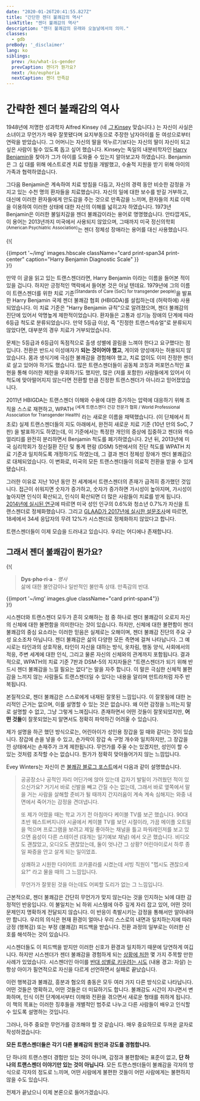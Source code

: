 ```yaml
---
date: "2020-01-26T20:41:55.827Z"
title: "간단한 젠더 불쾌감의 역사"
linkTitle: "젠더 불쾌감의 역사"
description: "젠더 불쾌감의 유래와 오늘날에서의 의미."
classes:
  - gdb
preBody: '_disclaimer'
lang: ko
siblings:
  prev: /ko/what-is-gender
  prevCaption: 젠더가 뭔가요?
  next: /ko/euphoria
  nextCaption: 젠더 만족감
---
```


# 간략한 젠더 불쾌감의 역사

1948년에 저명한 성과학자 Alfred Kinsey (네 [*그* Kinsey](https://en.wikipedia.org/wiki/Alfred_Kinsey) 맞습니다.) 는 자신이 사실은 소녀이고 무언가가 매우 잘못됐다며 요지부동으로 주장한 남자아이를 둔 여성으로부터 연락을 받았습니다. 그 어머니는 자신의 딸을 억누르기보다는 자신의 딸이 자신이 되고 싶은 사람이 될수 있도록 돕고 싶어 했습니다. Kinsey는 독일의 내분비학자인 [Harry Benjamin](https://en.wikipedia.org/wiki/Harry_Benjamin)을 찾아가 그가 아이를 도와줄 수 있는지 알아보고자 하였습니다. Benjamin은 그 십 대를 위해 에스트로겐 치료 방침을 개발했고, 수술적 지원을 받기 위해 아이의 가족과 협력하였습니다.

그다음 Benjamin은 계속하여 치료 방침을 다듬고, 자신의 경력 동안 비슷한 감정을 가지고 있는 수천 명의 환자들을 치료했습니다. 자신의 일에 대한 보수를 받길 거부하고, 대신에 이러한 환자들에게 안도감을 주는 것으로 만족감을 느끼며, 환자들의 치료 이력을 이용하여 이러한 상태에 대한 자신의 이해를 넓히고자 하였습니다. 1973년 Benjamin은 이러한 불일치감을 젠더 불쾌감이라는 용어로 명명했습니다. 안타깝게도, 이 용어는 2013년까지 미국에서 사용되지 않았으며, 그때까지 미국 정신의학회<sup>(American Psychiatric Association)</sup>는 젠더 정체성 장애라는 용어를 대신 사용했습니다.

{!{
<div class="gutter print-inline">
  {{import '~/img' images.hbscale
    className="card print-span34 print-center"
    caption="Harry Benjamin Diagnostic Scale"
  }}
</div>
}!}

만약 이 글을 읽고 있는 트랜스젠더라면, Harry Benjamin 이라는 이름을 들어본 적이 있을 겁니다. 하지만 긍정적인 맥락에서 들어본 것은 아닐 텐데요. 1979년에 그의 이름이 트랜스젠더를 위한 치료 기준<sup>(Standards of Care (SoC) for transgender people)</sup>을 발표한 Harry Benjamin 국제 젠더 불쾌감 협회 (HBIGDA)를 설립하는데 (허락하에) 사용되었습니다. 이 치료 기준은 "Harry Benjamin 규칙"으로 알려졌으며, 젠더 불쾌감의 진단에 있어서 악명높게 제한적이었습니다. 환자들은 고통과 성기능 장애의 단계에 따라 6등급 척도로 분류되었습니다. 만약 5등급 이상, 즉 "진정한 트랜스섹슈얼"로 분류되지 않았다면, 대부분의 경우 치료가 거부되었습니다.

문제는 5등급과 6등급이 독점적으로 출생 성별에 끌림을 느껴야 한다고 요구했다는 점입니다. 전환은 반드시 이성애자가 **되는 것이어야 했고**, 게이와 양성애자는 허용되지 않았습니다. 몸과 생식기에 극심한 불쾌감을 경험해야 했고, 치료 없이도 이미 진정한 젠더로 살고 있어야 하기도 했습니다. 많은 트랜스젠더들이 공동체 코칭과 퍼포먼스적인 표현을 통해 이러한 제한을 우회하기도 했지만, 많은 (저를 포함한) 사람들에게 있어서 이 척도에 맞아떨어지지 않는다면 전환할 만큼 진정한 트랜스젠더가 아니라고 믿어졌었습니다.

2011년 HBIGDA는 트랜스젠더 이해와 수용에 대한 증가하는 압력에 대응하기 위해 조직을 스스로 재편하고, WPATH <sup>(세계 트랜스젠더 건강 전문가 협회 / World Professional Association for Transgender Health)</sup> 라는 새로운 이름을 채택했습니다. (이 단체에서 최초로) 실제 트랜스젠더들의 지도 아래에서, 완전히 새로운 치료 기준 (10년 만의 SoC, 7판) 을 발표하기도 하였는데, 이 기준에서는 특정한 개인의 증상에 집중하고 젠더와 섹슈얼리티를 완전히 분리하면서 Benjamin 척도를 폐기하였습니다. 2년 뒤, 2013년에 미국 심리학회가 정신질환 진단 및 통계 편람 (DSM) 5판에서의 진단 척도를 WPATH 치료 기준과 일치하도록 개정하기도 하였는데, 그 결과 젠더 정체성 장애가 젠더 불쾌감으로 대체되었습니다. 이 변화로, 미국의 모든 트랜스젠더들이 의료적 전환을 받을 수 있게 됐습니다.

그러한 이유로 지난 10년 동안 전 세계에서 트랜스젠더의 존재가 급격히 증가했던 것입니다. 접근이 쉬워지면 숫자가 증가하고, 숫자가 증가하면 가시성이 높아지며, 가시성이 높아지면 인식이 확산되고, 인식이 확산되면 더 많은 사람들이 치료를 받게 됩니다. [2014년에 실시된 연구](https://williamsinstitute.law.ucla.edu/wp-content/uploads/TransAgeReport.pdf)에 따르면 미국 성인 인구의 0.6%와 청소년 0.7%가 자신을 트랜스젠더로 정체화했습니다. 그리고 [GLAAD가 2017년에 실시한 설문조사](https://www.glaad.org/files/aa/2017_GLAAD_Accelerating_Acceptance.pdf)에 따르면, 18세에서 34세 응답자의 무려 12%가 시스젠더로 정체화하지 않았다고 합니다.

트랜스젠더들이 이제 모습을 드러내고 있습니다. 우리는 어디에나 존재합니다.

## 그래서 젠더 불쾌감이 뭔가요?

{!{
<div class="gutter print-span4">
  <blockquote>
    <strong>Dys·pho·ri·a</strong> - <em>명사</em><br>
    삶에 대한 불안감이나 일반적인 불만족 상태. 만족감의 반대.
  </blockquote>
  {{import '~/img' images.glue className="card print-span4"}}
</div>
}!}

시스젠더와 트랜스젠더 모두가 흔히 오해하는 점 중 하나로 젠더 불쾌감이 오로지 자신의 신체에 대한 불편함을 의미한다는 것이 있습니다. 하지만, 신체에 대한 불편함이 젠더 불쾌감의 중심 요소라는 이러한 믿음은 실제로는 오해이며, 젠더 불쾌감 진단의 주요 구성 요소조차 아닙니다. 젠더 불쾌감은 삶의 다양한 모든 측면에 걸쳐 나타납니다. 그 예시로는 타인과의 상호작용, 타인이 자신을 대하는 방식, 옷차림, 행동 양식, 사회에서의 적응, 주변 세계에 대한 인식, 그리고 물론 자신의 신체와의 관계까지 포함됩니다. 결과적으로, WPATH의 치료 기준 7판과 DSM-5의 지지자들은 "트랜스젠더가 되기 위해 반드시 젠더 불쾌감을 느낄 필요는 없다"는 말을 자주 합니다. 이 말은 극심한 신체적 불편감을 느끼지 않는 사람들도 트랜스젠더일 수 있다는 내용을 알리며 만트라처럼 자주 반복됩니다.

본질적으로, 젠더 불쾌감은 스스로에게 내재된 잘못된 느낌입니다. 이 잘못됨에 대한 논리적인 근거는 없으며, 이를 설명할 수 있는 것은 없습니다. 왜 이런 감정을 느끼는지 말로 설명할 수 없고, 그냥 그렇게 느껴집니다. 존재하면서 어떤 것들이 잘못되었지만, **어떤 것들**이 잘못되었는지 알면서도 정확히 파악하긴 어려울 수 있습니다.

제가 설명을 하곤 했던 방식으로는, 어린아이가 성인용 장갑을 낄 때와 같다는 것이 있습니다. 장갑에 손을 넣을 수 있고, 손가락이 장갑 속 구멍 개수와 일치하지만, 그 장갑을 낀 상태에서는 손재주가 크게 제한됩니다. 무언가를 주울 수는 있겠지만, 성인이 할 수 있는 것처럼 조작할 수는 없습니다. 뭔가가 정확히 맞아들어가지 않는 느낌입니다.

Evey Winters는 자신이 쓴 [불쾌감 블로그 포스트](https://eveywinters.com/on-dysphoria-before-enduring-and-after/)에서 다음과 같이 설명했습니다.

> 공공장소나 공적인 자리 어딘가에 앉아 있는데 갑자기 발밑이 가려웠던 적이 있으신가요? 거기서 바로 신발을 빼고 간질 수는 없는데, 그래서 바로 옆쪽에서 말을 거는 사람을 살해할 준비가 될 때까지 간지러움이 계속 계속 심해지는 와중 내면에서 죽어가는 감정을 견뎌냅니다.
>
> 또 제가 어렸을 때는 학교 가기 전 아침마다 케이블 TV를 보곤 했습니다. 90대 초반 웨스트버지니아 시골에서 케이블 TV를 보던 시절이라, 가끔 메이플 오트밀을 먹으며 프로그램을 보려고 제일 좋아하는 채널을 틀고 파워레인저를 보고 있으면 음성이 다른 스테이션 (대개는 일기예보 채널) 에서 오곤 했습니다. 비디오도 괜찮았고, 오디오도 괜찮았는데, 둘이 엇나간 그 상황? 어린아이로서 하루 종일 짜증을 안고 살게 되는 일이었죠.
>
> 상쾌하고 시원한 다이어트 코카콜라를 시켰는데 서빙 직원이 "펩시도 괜찮으세요?" 라고 물을 때의 그 느낌입니다.
>
> 무언가가 잘못된 것을 아는데도 어찌할 도리가 없는 그 느낌입니다.

근본적으로, 젠더 불쾌감은 간단히 무언가가 맞지 않는다는 것을 인지하는 뇌에 대한 감정적인 반응입니다. 이 불일치는 뇌 하위 시스템에 아주 깊게 자리 잡고 있어, 어떤 것이 문제인지 명확하게 전달되지 않습니다. 이 반응이 촉발시키는 감정을 통해서만 알아내야만 합니다. 우리의 의식은 현재 환경이 얼마나 우리 스스로의 내면과 일치하는지에 따라 긍정 (행복감) 또는 부정 (불쾌감) 피드백을 받습니다. 전환 과정의 일부로는 이러한 신호를 해석하는 것이 있습니다.

시스젠더들도 이 피드백을 받지만 이러한 신호가 환경과 일치하기 때문에 당연하게 여깁니다. 하지만 시스젠더가 젠더 불쾌감을 경험하게 되는 [상황에 처한](https://www.teenvogue.com/story/maisie-williams-arya-stark-game-of-thrones-affected-her-body-image) 몇 가지 주목할 만한 사례가 있었습니다. 시스젠더인 아이를 [반대 성별로 키우려는 시도](https://www.nytimes.com/2004/05/12/us/david-reimer-38-subject-of-the-john-joan-case.html) (내용 경고: 자살) 는 항상 아이가 필연적으로 자신을 다르게 선언하면서 실패로 끝났습니다.

이런 행복감과 불쾌감, 흥분과 혐오의 충동은 모두 여러 가지 다른 방식으로 나타납니다. 어떤 것들은 명확하고, 어떤 것들은 더 미묘하기도 합니다. 불쾌감도 시간이 지나면서 변화하며, 인식 이전 단계에서부터 이해와 전환을 겪으면서 새로운 형태를 취하게 됩니다. 이 책의 목표는 이러한 징후들을 개별적인 범주로 나누고 다른 사람들이 배우고 인식할 수 있도록 설명하는 것입니다.

그러나, 아주 중요한 무언가를 강조해야 할 것 같습니다. 매우 중요하므로 두꺼운 글자로 작성하겠습니다:

**모든 트랜스젠더들은 각기 다른 불쾌감의 원인과 강도를 경험합니다.**

단 하나의 트랜스젠더 경험만 있는 것이 아니며, 감정과 불편함에는 표준이 없고, **단 하나의 트랜스젠더 이야기만 있는 것이 아닙니다**. 모든 트랜스젠더들이 불쾌감을 각자의 방식으로 각자의 정도로 느끼며, 어떤 사람에게 불편한 것들이 어떤 사람에게는 불편하지 않을 수도 있습니다.

전제가 끝났으니 이제 본론으로 들어가겠습니다.
